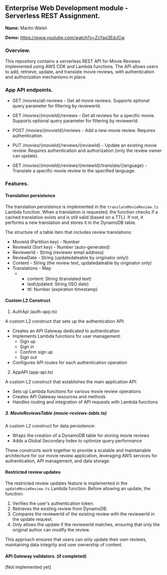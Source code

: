 ## Enterprise Web Development module - Serverless REST Assignment.

__Name:__ Martin Walsh

__Demo:__ https://www.youtube.com/watch?v=ZcYaq3EdJCw

### Overview.

This repository contains a serverless REST API for Movie Reviews implemented using AWS CDK and Lambda functions. The API allows users to add, retrieve, update, and translate movie reviews, with authentication and authorization mechanisms in place.

### App API endpoints.

+ GET /movies/all-reviews - Get all movie reviews. Supports optional query parameter for filtering by reviewerId.

+ GET /movies/{movieId}/reviews - Get all reviews for a specific movie. Supports optional query parameter for filtering by reviewerId.

+ POST /movies/{movieId}/reviews - Add a new movie review. Requires authentication.

+ PUT /movies/{movieId}/reviews/{reviewId} - Update an existing movie review. Requires authentication and authorization (only the review owner can update).

+ GET /movies/{movieId}/reviews/{reviewId}/translate/{language} - Translate a specific movie review to the specified language.

### Features.

#### Translation persistence

The translation persistence is implemented in the `translateMovieReview.ts` Lambda function. When a translation is requested, the function checks if a cached translation exists and is still valid (based on a TTL). If not, it performs a new translation and stores it in the DynamoDB table.

The structure of a table item that includes review translations:

+ MovieId (Partition key) - Number
+ ReviewId (Sort key) - Number (auto-generated)
+ ReviewerId - String (reviewer email address)
+ ReviewDate - String (updatedateable by originator only))
+ Content - String (the review text, updatedateable by originator only)
+ Translations - Map
  - [language code]: Object
    - content: String (translated text)
    - lastUpdated: String (ISO date)
    - ttl: Number (expiration timestamp)

#### Custom L2 Construct

1. AuthApi (auth-app.ts)

A custom L2 construct that sets up the authentication API:

- Creates an API Gateway dedicated to authentication
- Implements Lambda functions for user management:
  - Sign up
  - Sign in
  - Confirm sign up
  - Sign out
- Configures API routes for each authentication operation

2. AppAPI (app-api.ts)

A custom L2 construct that establishes the main application API:

- Sets up Lambda functions for various movie review operations
- Creates API Gateway resources and methods
- Handles routing and integration of API requests with Lambda functions

##### 3. MovieReviewsTable (movie-reviews-table.ts)

A custom L2 construct for data persistence:

- Wraps the creation of a DynamoDB table for storing movie reviews
- Adds a Global Secondary Index to optimize query performance

These constructs work together to provide a scalable and maintainable architecture for our movie review application, leveraging AWS services for authentication, API management, and data storage.

#### Restricted review updates

The restricted review updates feature is implemented in the `updateMovieReview.ts` Lambda function. Before allowing an update, the function:

1. Verifies the user's authentication token.
2. Retrieves the existing review from DynamoDB.
3. Compares the reviewerId of the existing review with the reviewerId in the update request.
4. Only allows the update if the reviewerId matches, ensuring that only the original author can modify the review.

This approach ensures that users can only update their own reviews, maintaining data integrity and user ownership of content.

#### API Gateway validators. (if completed)

[Not implemented yet]


